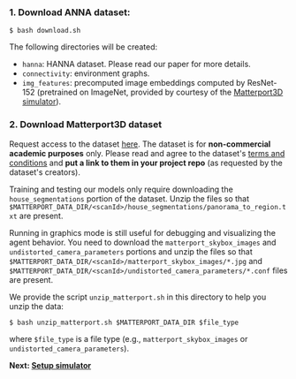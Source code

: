 ### 1. Download ANNA dataset:

```
$ bash download.sh
```

The following directories will be created:
* `hanna`: HANNA dataset. Please read our paper for more details.
* `connectivity`: environment graphs.
* `img_features`: precomputed image embeddings computed by ResNet-152 (pretrained on ImageNet, provided by courtesy of the [Matterport3D simulator](https://github.com/peteanderson80/Matterport3DSimulator)). 

### 2. Download Matterport3D dataset

Request access to the dataset [here](https://niessner.github.io/Matterport/). The dataset is for **non-commercial academic purposes** only. Please read and agree to the dataset's [terms and conditions](http://kaldir.vc.in.tum.de/matterport/MP_TOS.pdf) and **put a link to them in your project repo** (as requested by the dataset's creators).

Training and testing our models only require downloading the `house_segmentations` portion of the dataset. Unzip the files so that `$MATTERPORT_DATA_DIR/<scanId>/house_segmentations/panorama_to_region.txt` are present. 

Running in graphics mode is still useful for debugging and visualizing the agent behavior. You need to download the `matterport_skybox_images` and `undistorted_camera_parameters` portions and unzip the files so that `$MATTERPORT_DATA_DIR/<scanId>/matterport_skybox_images/*.jpg` and `$MATTERPORT_DATA_DIR/<scanId>/undistorted_camera_parameters/*.conf` files are present. 

We provide the script `unzip_matterport.sh` in this directory to help you unzip the data:
```
$ bash unzip_matterport.sh $MATTERPORT_DATA_DIR $file_type
```
where `$file_type` is a file type (e.g., `matterport_skybox_images` or `undistorted_camera_parameters`).

**Next: [Setup simulator](https://github.com/khanhptnk/hanna-private/tree/master/code)**



